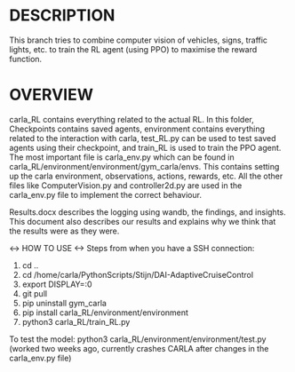 # DESCRIPTION
This branch tries to combine computer vision of vehicles, signs, traffic lights, etc. to train the RL 
agent (using PPO) to maximise the reward function. 

# OVERVIEW
carla_RL contains everything related to the actual RL. In this folder, Checkpoints contains saved agents, 
environment contains everything related to the interaction with carla, test_RL.py can be used to test 
saved agents using their checkpoint, and train_RL is used to train the PPO agent. The most important 
file is carla_env.py which can be found in carla_RL/environment/environment/gym_carla/envs. This contains 
setting up the carla environment, observations, actions, rewards, etc. All the other files like 
ComputerVision.py and controller2d.py are used in the carla_env.py file to implement the correct 
behaviour.

Results.docx describes the logging using wandb, the findings, and insights. This document also describes
our results and explains why we think that the results were as they were.

<-> HOW TO USE <->
Steps from when you have a SSH connection:
1) cd ..
2) cd /home/carla/PythonScripts/Stijn/DAI-AdaptiveCruiseControl
3) export DISPLAY=:0
4) git pull
5) pip uninstall gym_carla
6) pip install carla_RL/environment/environment
7) python3 carla_RL/train_RL.py

To test the model:
python3 carla_RL/environment/environment/test.py
(worked two weeks ago, currently crashes CARLA after changes in the carla_env.py file)
